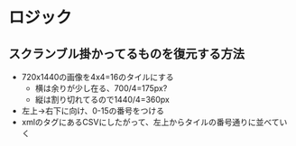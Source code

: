 # ロジック

## スクランブル掛かってるものを復元する方法

- 720x1440の画像を4x4=16のタイルにする
  - 横は余りが少し在る、700/4=175px?
  - 縦は割り切れてるので1440/4=360px
- 左上->右下に向け、0-15の番号をつける
- xmlの<Scramble>タグにあるCSVにしたがって、左上からタイルの番号通りに並べていく

